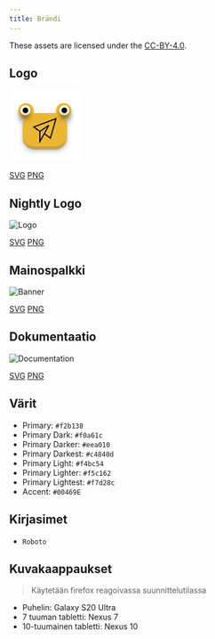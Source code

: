 ```yaml
---
title: Brändi
---
```


These assets are licensed under the [CC-BY-4.0](https://github.com/LinwoodDev/Butterfly/blob/develop/BRANDING_LICENSE).

## Logo

![Logo](/img/logo.svg)

[SVG](/img/logo.svg) [PNG](/img/logo.png)

## Nightly Logo

![Logo](/img/nightly.svg)

[SVG](/img/nightly.svg) [PNG](/img/nightly.png)

## Mainospalkki

![Banner](/img/banner.svg)

[SVG](/img/banner.svg) [PNG](/img/banner.png)

## Dokumentaatio

![Documentation](/img/docs.svg)

[SVG](/img/docs.svg) [PNG](/img/docs.png)

## Värit

- Primary: `#f2b138`
- Primary Dark: `#f0a61c`
- Primary Darker: `#eea010`
- Primary Darkest: `#c4840d`
- Primary Light: `#f4bc54`
- Primary Lighter: `#f5c162`
- Primary Lightest: `#f7d28c`
- Accent: `#00469E`

## Kirjasimet

- `Roboto`

## Kuvakaappaukset

> Käytetään firefox reagoivassa suunnittelutilassa

- Puhelin: Galaxy S20 Ultra
- 7 tuuman tabletti: Nexus 7
- 10-tuumainen tabletti: Nexus 10
